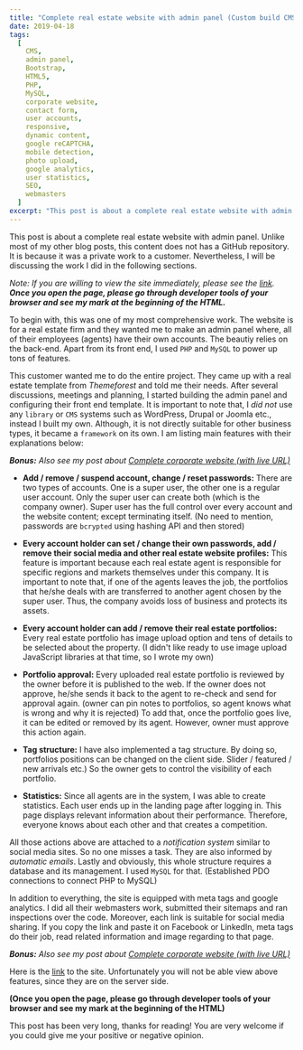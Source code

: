 ```yaml
---
title: "Complete real estate website with admin panel (Custom build CMS, MySQL and PHP)"
date: 2019-04-18
tags:
  [
    CMS,
    admin panel,
    Bootstrap,
    HTML5,
    PHP,
    MySQL,
    corporate website,
    contact form,
    user accounts,
    responsive,
    dynamic content,
    google reCAPTCHA,
    mobile detection,
    photo upload,
    google analytics,
    user statistics,
    SEO,
    webmasters
  ]
excerpt: "This post is about a complete real estate website with admin panel (Custom build CMS, MySQL and PHP). Unlike most of my other blog posts, this content does not has a GitHub repository."
---
```


This post is about a complete real estate website with admin panel. Unlike most of my other blog posts, this content does not has a GitHub repository. It is because it was a private work to a customer. Nevertheless, I will be discussing the work I did in the following sections.

_Note: If you are willing to view the site immediately, please see the [link](https://www.platinatasehir.com)._ **_Once you open the page, please go through developer tools of your browser and see my mark at the beginning of the HTML._**

To begin with, this was one of my most comprehensive work. The website is for a real estate firm and they wanted me to make an admin panel where, all of their employees (agents) have their own accounts. The beautiy relies on the back-end. Apart from its front end, I used `PHP` and `MySQL` to power up tons of features.

This customer wanted me to do the entire project. They came up with a real estate template from _Themeforest_ and told me their needs. After several discussions, meetings and planning, I started building the admin panel and configuring their front end template. It is important to note that, I _did not_ use any `library` or `CMS` systems such as WordPress, Drupal or Joomla etc., instead I built my own. Although, it is not directly suitable for other business types, it became a `framework` on its own. I am listing main features with their explanations below:

**_Bonus:_** _Also see my post about [Complete corporate website (with live URL)](https://alitursucular.github.io/complete-corporate-website/)_

- **Add / remove / suspend account, change / reset passwords:** There are two types of accounts. One is a super user, the other one is a regular user account. Only the super user can create both (which is the company owner). Super user has the full control over every account and the website content; except terminating itself. (No need to mention, passwords are `bcrypted` using hashing API and then stored)

- **Every account holder can set / change their own passwords, add / remove their social media and other real estate website profiles:** This feature is important because each real estate agent is responsible for specific regions and markets themselves under this company. It is important to note that, if one of the agents leaves the job, the portfolios that he/she deals with are transferred to another agent chosen by the super user. Thus, the company avoids loss of business and protects its assets.

- **Every account holder can add / remove their real estate portfolios:** Every real estate portfolio has image upload option and tens of details to be selected about the property. (I didn't like ready to use image upload JavaScript libraries at that time, so I wrote my own)

- **Portfolio approval:** Every uploaded real estate portfolio is reviewed by the owner before it is published to the web. If the owner does not approve, he/she sends it back to the agent to re-check and send for approval again. (owner can pin notes to portfolios, so agent knows what is wrong and why it is rejected) To add that, once the portfolio goes live, it can be edited or removed by its agent. However, owner must approve this action again.

- **Tag structure:** I have also implemented a tag structure. By doing so, portfolios positions can be changed on the client side. Slider / featured / new arrivals etc.) So the owner gets to control the visibility of each portfolio.

- **Statistics:** Since all agents are in the system, I was able to create statistics. Each user ends up in the landing page after logging in. This page displays relevant information about their performance. Therefore, everyone knows about each other and that creates a competition.

All those actions above are attached to a _notification system_ similar to social media sites. So no one misses a task. They are also informed by _automatic emails_. Lastly and obviously, this whole structure requires a database and its management. I used `MySQL` for that. (Established PDO connections to connect PHP to MySQL)

In addition to everything, the site is equipped with meta tags and google analytics. I did all their webmasters work, submitted their sitemaps and ran inspections over the code. Moreover, each link is suitable for social media sharing. If you copy the link and paste it on Facebook or LinkedIn, meta tags do their job, read related information and image regarding to that page.

**_Bonus:_** _Also see my post about [Complete corporate website (with live URL)](https://alitursucular.github.io/complete-corporate-website/)_

Here is the [link](https://www.platinatasehir.com) to the site. Unfortunately you will not be able view above features, since they are on the server side.

**(Once you open the page, please go through developer tools of your browser and see my mark at the beginning of the HTML)**

This post has been very long, thanks for reading! You are very welcome if you could give me your positive or negative opinion.

